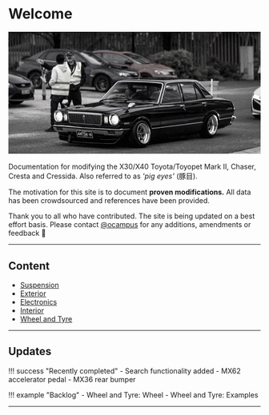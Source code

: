 # Welcome

![ocampus MX32 Cressida](./assets/home-index.jpg)

Documentation for modifying the X30/X40 Toyota/Toyopet Mark II, Chaser, Cresta and Cressida. Also referred to as _'pig eyes'_ (豚目).

The motivation for this site is to document **proven modifications.** All data has been crowdsourced and references have been provided.

Thank you to all who have contributed. The site is being updated on a best effort basis. Please contact [@ocampus](https://www.instagram.com/ocampus/) for any additions, amendments or feedback :pray:

---

## Content

- [Suspension](./suspension/index.md)
- [Exterior](./exterior/index.md)
- [Electronics](./electronics/index.md)
- [Interior](./interior/index.md)
- [Wheel and Tyre](./wheel-and-tyre/index.md)

---

## Updates

!!! success "Recently completed"
    - Search functionality added
    - MX62 accelerator pedal
    - MX36 rear bumper

!!! example "Backlog"
    - Wheel and Tyre: Wheel
    - Wheel and Tyre: Examples

---
